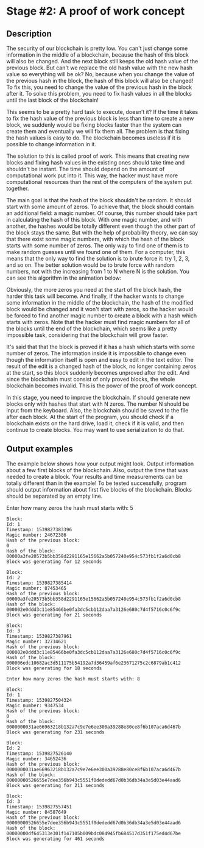 # Stage #2: A proof of work concept

## Description

The security of our blockchain is pretty low. You can't just change some information in the middle of a blockchain, because the hash of this block will also be changed. And the next block still keeps the old hash value of the previous block. But can't we replace the old hash value with the new hash value so everything will be ok? No, because when you change the value of the previous hash in the block, the hash of this block will also be changed! To fix this, you need to change the value of the previous hash in the block after it. To solve this problem, you need to fix hash values in all the blocks until the last block of the blockchain!

This seems to be a pretty hard task to execute, doesn’t it? If the time it takes to fix the hash value of the previous block is less than time to create a new block, we suddenly would be fixing blocks faster than the system can create them and eventually we will fix them all. The problem is that fixing the hash values is easy to do. The blockchain becomes useless if it is possible to change information in it.

The solution to this is called proof of work. This means that creating new blocks and fixing hash values in the existing ones should take time and shouldn't be instant. The time should depend on the amount of computational work put into it. This way, the hacker must have more computational resources than the rest of the computers of the system put together.

The main goal is that the hash of the block shouldn't be random. It should start with some amount of zeros. To achieve that, the block should contain an additional field: a magic number. Of course, this number should take part in calculating the hash of this block. With one magic number, and with another, the hashes would be totally different even though the other part of the block stays the same. But with the help of probability theory, we can say that there exist some magic numbers, with which the hash of the block starts with some number of zeros. The only way to find one of them is to make random guesses until we found one of them. For a computer, this means that the only way to find the solution is to brute force it: try 1, 2, 3, and so on. The better solution would be to brute force with random numbers, not with the increasing from 1 to N where N is the solution. You can see this algorithm in the animation below:

Obviously, the more zeros you need at the start of the block hash, the harder this task will become. And finally, if the hacker wants to change some information in the middle of the blockchain, the hash of the modified block would be changed and it won't start with zeros, so the hacker would be forced to find another magic number to create a block with a hash which starts with zeros. Note that the hacker must find magic numbers for all of the blocks until the end of the blockchain, which seems like a pretty impossible task, considering that the blockchain will grow faster.

It's said that that the block is proved if it has a hash which starts with some number of zeros. The information inside it is impossible to change even though the information itself is open and easy to edit in the text editor. The result of the edit is a changed hash of the block, no longer containing zeros at the start, so this block suddenly becomes unproved after the edit. And since the blockchain must consist of only proved blocks, the whole blockchain becomes invalid. This is the power of the proof of work concept.

In this stage, you need to improve the blockchain. If should generate new blocks only with hashes that start with N zeros. The number N should be input from the keyboard. Also, the blockchain should be saved to the file after each block. At the start of the program, you should check if a blockchain exists on the hard drive, load it, check if it is valid, and then continue to create blocks. You may want to use serialization to do that.

## Output examples

The example below shows how your output might look. Output information about a few first blocks of the blockchain. Also, output the time that was needed to create a block. Your results and time measurements can be totally different than in the example! To be tested successfully, program should output information about first five blocks of the blockchain. Blocks should be separated by an empty line.


Enter how many zeros the hash must starts with: 5

```
Block:
Id: 1
Timestamp: 1539827383396
Magic number: 24672386
Hash of the previous block: 
0
Hash of the block: 
00000a3fe20573b5bb358d2291165e15662a5b057240e954c573fb1f2a6d0cb8
Block was generating for 12 seconds

Block:
Id: 2
Timestamp: 1539827385414
Magic number: 87453465
Hash of the previous block: 
00000a3fe20573b5bb358d2291165e15662a5b057240e954c573fb1f2a6d0cb8
Hash of the block: 
000002e0ddd3c11e85466be0fa3dc5cb112daa7a3126e680c7d4f5716c0c6f9c
Block was generating for 21 seconds

Block:
Id: 3
Timestamp: 1539827387961
Magic number: 32734621
Hash of the previous block: 
000002e0ddd3c11e85466be0fa3dc5cb112daa7a3126e680c7d4f5716c0c6f9c
Hash of the block: 
000006edc10682ac3d511175b54192a7d36459af6e23671275c2c6879ab1c412
Block was generating for 18 seconds

Enter how many zeros the hash must starts with: 8

Block:
Id: 1
Timestamp: 1539827504324
Magic number: 9347534
Hash of the previous block: 
0
Hash of the block: 
0000000031ae66963218b132a7c9e7e6ee300a39288e80ce8f6b107aca6d467b
Block was generating for 231 seconds

Block:
Id: 2
Timestamp: 1539827526140
Magic number: 34652436
Hash of the previous block: 
0000000031ae66963218b132a7c9e7e6ee300a39288e80ce8f6b107aca6d467b
Hash of the block: 
00000000526655e7dee356b943c5551f0dededd67d0b36db34a3e5d03e44aad6
Block was generating for 211 seconds

Block:
Id: 3
Timestamp: 1539827557451
Magic number: 84587649
Hash of the previous block: 
00000000526655e7dee356b943c5551f0dededd67d0b36db34a3e5d03e44aad6
Hash of the block: 
00000000df645313e301f147105b009bdc084945fb684517d351f175ed4d67be
Block was generating for 461 seconds
```